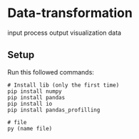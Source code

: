 # Data-transformation
input process output visualization data

## Setup
Run this followed commands:

``` command prompt
# Install lib (only the first time)
pip install numpy
pip install pandas
pip install io
pip install pandas_profilling

# file
py (name file) 

